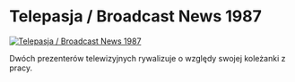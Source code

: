 Telepasja / Broadcast News 1987 
=============
[![Telepasja / Broadcast News 1987 ](http://vidos.pl/images/player.gif)](http://vidos.pl/telepasja-broadcast-news-1987)

 Dwóch prezenterów telewizyjnych rywalizuje o względy swojej koleżanki z pracy.
